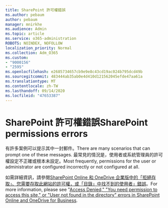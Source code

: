 ```yaml
---
title: SharePoint 許可權錯誤
ms.author: pebaum
author: pebaum
manager: mnirkhe
ms.audience: Admin
ms.topic: article
ms.service: o365-administration
ROBOTS: NOINDEX, NOFOLLOW
localization_priority: Normal
ms.collection: Adm_O365
ms.custom:
- "9000156"
- "2595"
ms.openlocfilehash: e2685734657cb9e9e8c43cd19ac024b795dcd49b
ms.sourcegitcommit: 483444ab35ab0e4d410d121562045efde47aa61a
ms.translationtype: MT
ms.contentlocale: zh-TW
ms.lasthandoff: 09/14/2020
ms.locfileid: "47653387"
---
```

# <a name="sharepoint-permissions-errors"></a><span data-ttu-id="9a29f-102">SharePoint 許可權錯誤</span><span class="sxs-lookup"><span data-stu-id="9a29f-102">SharePoint permissions errors</span></span>

<span data-ttu-id="9a29f-103">有許多案例可以提示其中一封郵件。</span><span class="sxs-lookup"><span data-stu-id="9a29f-103">There are many scenarios that can prompt one of these messages.</span></span> <span data-ttu-id="9a29f-104">最常見的情況是，使用者或系統管理員的許可權設定不正確或根本未設定。</span><span class="sxs-lookup"><span data-stu-id="9a29f-104">Most frequently, permissions for the user or administrator are configured incorrectly or not configured at all.</span></span> 

<span data-ttu-id="9a29f-105">如需詳細資訊，請參閱[SharePoint Online 和 OneDrive 企業版中的「拒絕存取」、您需要存取此網站的許可權，或「目錄」中找不到的使用者」錯誤](https://docs.microsoft.com/sharepoint/support/administration/access-denied-or-need-permission-error-sharepoint-online-or-onedrive-for-business)。</span><span class="sxs-lookup"><span data-stu-id="9a29f-105">For more information, please see "[Access Denied," "You need permission to access this site," or "User not found in the directory" errors in SharePoint Online and OneDrive for Business](https://docs.microsoft.com/sharepoint/support/administration/access-denied-or-need-permission-error-sharepoint-online-or-onedrive-for-business).</span></span>
